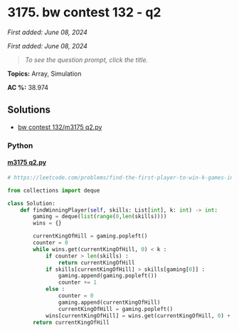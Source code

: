 # 3175. bw contest 132 - q2

*First added: June 08, 2024*

*First added: June 08, 2024*


> *To see the question prompt, click the title.*

**Topics:** Array, Simulation

**AC %:** 38.974


## Solutions

- [bw contest 132/m3175 q2.py](<../my-submissions/bw contest 132/m3175 q2.py>)
### Python
#### [m3175 q2.py](<../my-submissions/bw contest 132/m3175 q2.py>)
```Python
# https://leetcode.com/problems/find-the-first-player-to-win-k-games-in-a-row/

from collections import deque

class Solution:
    def findWinningPlayer(self, skills: List[int], k: int) -> int:        
        gaming = deque(list(range(0,len(skills))))
        wins = {}

        currentKingOfHill = gaming.popleft()
        counter = 0
        while wins.get(currentKingOfHill, 0) < k :
            if counter > len(skills) :
                return currentKingOfHill
            if skills[currentKingOfHill] > skills[gaming[0]] :
                gaming.append(gaming.popleft())
                counter += 1
            else :
                counter = 0
                gaming.append(currentKingOfHill)
                currentKingOfHill = gaming.popleft()
            wins[currentKingOfHill] = wins.get(currentKingOfHill, 0) + 1
        return currentKingOfHill
```

